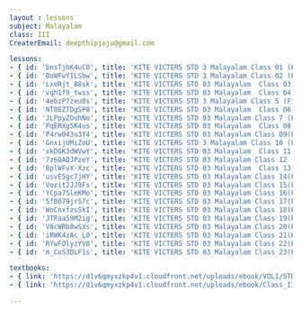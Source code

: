 ```yaml
--- 
layout : lessons 
subject: Malayalam
class: III
CreaterEmail: deepthipjoju@gmail.com

lessons: 
- { id: 'bnsTjhK4uC0', title: 'KITE VICTERS STD 3 Malayalam Class 01 (First Bell-ഫസ്റ്റ് ബെല്‍)' }
- { id: 'BoWFwYILSbw', title: 'KITE VICTERS STD 3 Malayalam Class 02 (First Bell-ഫസ്റ്റ് ബെല്‍)' }
- { id: 'LxeRjt_88sk', title: 'KITE VICTERS STD 03 Malayalam  Class 03 (First Bell-ഫസ്റ്റ് ബെല്‍)' }
- { id: 'vqh1f9_twss', title: 'KITE VICTERS STD 03 Malayalam  Class 04 (First Bell-ഫസ്റ്റ് ബെല്‍)' }
- { id: '4ebzP7zeu0s', title: 'KITE VICTERS STD 3 Malayalam Class 5 (First Bell-ഫസ്റ്റ് ബെല്‍)' }
- { id: 'NT8EZTDgSP8', title: 'KITE VICTERS STD 03 Malayalam  Class 06 (First Bell-ഫസ്റ്റ് ബെല്‍)' }
- { id: 'JLPpyZOuhNo', title: 'KITE VICTERS STD 03 Malayalam Class 7 (First Bell-ഫസ്റ്റ് ബെല്‍)' }
- { id: 'PqERXg5K4us', title: 'KITE VICTERS STD 03 Malayalam  Class 08 (First Bell-ഫസ്റ്റ് ബെല്‍)' }
- { id: 'P4rw043u3Y4', title: 'KITE VICTERS STD 03 Malayalam Class 09(First Bell-ഫസ്റ്റ് ബെല്‍)' }
- { id: 'GnxijUMiZoU', title: 'KITE VICTERS STD 3 Malayalam Class 10 (First Bell-ഫസ്റ്റ് ബെല്‍)' }
- { id: 'xkDGK3dWVwY', title: 'KITE VICTERS STD 03 Malayalam  Class 11 (First Bell-ഫസ്റ്റ് ബെല്‍)' }
- { id: '7z6QAQJPzeY', title: 'KITE VICTERS STD 03 Malayalam Class 12 (First Bell-ഫസ്റ്റ് ബെല്‍)' }
- { id: 'BplWFvX-Xzc', title: 'KITE VICTERS STD 03 Malayalam  Class 13 (First Bell-ഫസ്റ്റ് ബെല്‍)' }
- { id: 'usvE5gc7jHY', title: 'KITE VICTERS STD 03 Malayalam Class 14(First Bell-ഫസ്റ്റ് ബെല്‍)' }
- { id: 'Vozit2JJ9Fs', title: 'KITE VICTERS STD 03 Malayalam Class 15(First Bell-ഫസ്റ്റ് ബെല്‍)' }
- { id: 'YCpa7SleKMo', title: 'KITE VICTERS STD 03 Malayalam Class 16(First Bell-ഫസ്റ്റ് ബെല്‍)' }
- { id: '5fB679jrS7c', title: 'KITE VICTERS STD 03 Malayalam Class 17(First Bell-ഫസ്റ്റ് ബെല്‍)' }
- { id: 'WnCnxfzsSkI', title: 'KITE VICTERS STD 03 Malayalam Class 18(First Bell-ഫസ്റ്റ് ബെല്‍)' }
- { id: 'JTRaa59M2ig', title: 'KITE VICTERS STD 03 Malayalam Class 19(First Bell-ഫസ്റ്റ് ബെല്‍)' }
- { id: 'V8cWRb8wSXs', title: 'KITE VICTERS STD 03 Malayalam Class 20(First Bell-ഫസ്റ്റ് ബെല്‍)' }
- { id: 'iRWK4zAc_L0', title: 'KITE VICTERS STD 03 Malayalam Class 21(First Bell-ഫസ്റ്റ് ബെല്‍)' }
- { id: 'RYwFOlyzYV8', title: 'KITE VICTERS STD 03 Malayalam Class 22(First Bell-ഫസ്റ്റ് ബെല്‍)' }
- { id: 'm_CoS3DLF1s', title: 'KITE VICTERS STD 03 Malayalam Class 23(First Bell-ഫസ്റ്റ് ബെല്‍)' }

textbooks:
- { link: 'https://d1v6qmyxzkp4v1.cloudfront.net/uploads/ebook/VOL1/STD3/KeralaPadavaliMalayalam/KeralaPadavaliMalayalam.pdf', title: 'Malayalam Part -1' , medium: ' ' }
- { link: 'https://d1v6qmyxzkp4v1.cloudfront.net/uploads/ebook/Class_III/Mal_Reader_Vol_II/MalayalamReader.pdf', title: 'Malayalam Part -2' , medium: ' ' }

--- 
```


